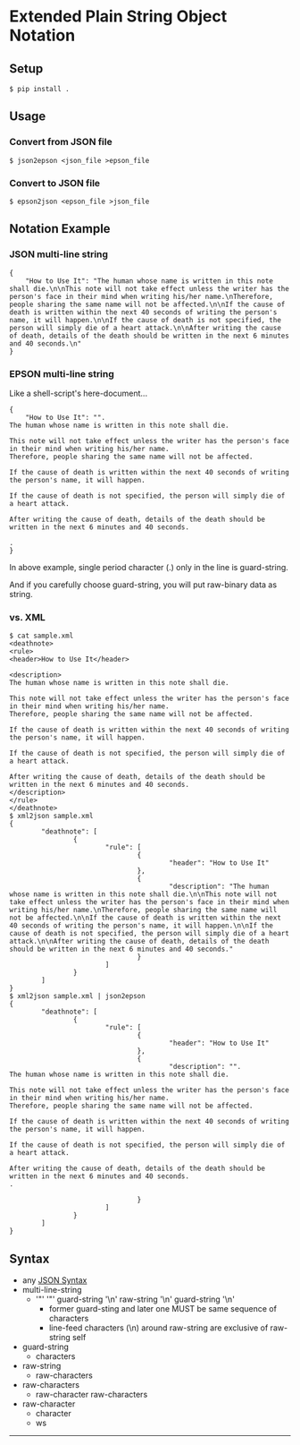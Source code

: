 # Extended Plain String Object Notation

## Setup

```
$ pip install .
```

## Usage

### Convert from JSON file

```
$ json2epson <json_file >epson_file
```

### Convert to JSON file

```
$ epson2json <epson_file >json_file
```

## Notation Example

### JSON multi-line string

```
{
    "How to Use It": "The human whose name is written in this note shall die.\n\nThis note will not take effect unless the writer has the person's face in their mind when writing his/her name.\nTherefore, people sharing the same name will not be affected.\n\nIf the cause of death is written within the next 40 seconds of writing the person's name, it will happen.\n\nIf the cause of death is not specified, the person will simply die of a heart attack.\n\nAfter writing the cause of death, details of the death should be written in the next 6 minutes and 40 seconds.\n"
}
```

### EPSON multi-line string

Like a shell-script's here-document...

```
{
    "How to Use It": "".
The human whose name is written in this note shall die.

This note will not take effect unless the writer has the person's face in their mind when writing his/her name.
Therefore, people sharing the same name will not be affected.

If the cause of death is written within the next 40 seconds of writing the person's name, it will happen.

If the cause of death is not specified, the person will simply die of a heart attack.

After writing the cause of death, details of the death should be written in the next 6 minutes and 40 seconds.

.
}
```

In above example, single period character (.) only in the line is guard-string.

And if you carefully choose guard-string, you will put raw-binary data as string.

### vs. XML

```
$ cat sample.xml
<deathnote>
<rule>
<header>How to Use It</header>

<description>
The human whose name is written in this note shall die.

This note will not take effect unless the writer has the person's face in their mind when writing his/her name.
Therefore, people sharing the same name will not be affected.

If the cause of death is written within the next 40 seconds of writing the person's name, it will happen.

If the cause of death is not specified, the person will simply die of a heart attack.

After writing the cause of death, details of the death should be written in the next 6 minutes and 40 seconds.
</description>
</rule>
</deathnote>
$ xml2json sample.xml
{
        "deathnote": [
                {
                        "rule": [
                                {
                                        "header": "How to Use It"
                                },
                                {
                                        "description": "The human whose name is written in this note shall die.\n\nThis note will not take effect unless the writer has the person's face in their mind when writing his/her name.\nTherefore, people sharing the same name will not be affected.\n\nIf the cause of death is written within the next 40 seconds of writing the person's name, it will happen.\n\nIf the cause of death is not specified, the person will simply die of a heart attack.\n\nAfter writing the cause of death, details of the death should be written in the next 6 minutes and 40 seconds."
                                }
                        ]
                }
        ]
}
$ xml2json sample.xml | json2epson 
{
        "deathnote": [
                {
                        "rule": [
                                {
                                        "header": "How to Use It"
                                },
                                {
                                        "description": "".
The human whose name is written in this note shall die.

This note will not take effect unless the writer has the person's face in their mind when writing his/her name.
Therefore, people sharing the same name will not be affected.

If the cause of death is written within the next 40 seconds of writing the person's name, it will happen.

If the cause of death is not specified, the person will simply die of a heart attack.

After writing the cause of death, details of the death should be written in the next 6 minutes and 40 seconds.
.

                                }
                        ]
                }
        ]
}
```

## Syntax

* any [JSON Syntax](https://www.json.org/)
* multi-line-string
    * '"' '"' guard-string '\n' raw-string '\n' guard-string '\n'
        * former guard-sting and later one MUST be same sequence of characters
        * line-feed characters (\n) around raw-string are exclusive of raw-string self
* guard-string
    * characters
* raw-string
    * raw-characters
* raw-characters
    * raw-character raw-characters
* raw-character
    * character
    * ws

---
[^1]: All textual samples are from DEATH NOTE.

